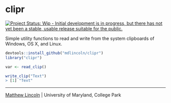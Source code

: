 clipr
=====

[![Project Status: Wip - Initial development is in progress, but there has not yet been a stable, usable release suitable for the public.](http://www.repostatus.org/badges/0.1.0/wip.svg)](http://www.repostatus.org/#wip)

Simple utility functions to read and write from the system clipboards of Windows, OS X, and Linux.

```R
devtools::install_github("mdlincoln/clipr")
library("clipr")

var <- read_clip()

write_clip("Text")
> [1] "Text"
```

---
[Matthew Lincoln](http://matthewlincoln.net) | University of Maryland, College Park
